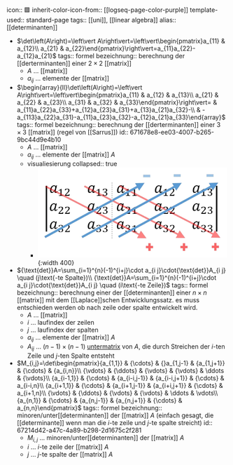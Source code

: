 icon:: 🟪
inherit-color-icon-from:: [[logseq-page-color-purple]]
template-used:: standard-page
tags:: [[uni]], [[linear algebra]] 
alias:: [[determinanten]]

- $\det\left(A\right)=\left\vert A\right\vert=\left\vert\begin{pmatrix}a_{11} & a_{12}\\ a_{21} & a_{22}\end{pmatrix}\right\vert=a_{11}a_{22}-a_{12}a_{21}$
  tags:: formel
  bezeichnung:: berechnung der [[derterminanten]] einer $2\times2$ [[matrix]]
	- $A$ ... [[matrix]]
	- $a_{ij}$ ... elemente der [[matrix]]
- $\begin{array}{ll}\det\left(A\right)=\left\vert A\right\vert=\left\vert\begin{pmatrix}a_{11} & a_{12} & a_{13}\\ a_{21} & a_{22} & a_{23}\\ a_{31} & a_{32} & a_{33}\end{pmatrix}\right\vert= & a_{11}a_{22}a_{33}+a_{12}a_{23}a_{31}+a_{13}a_{21}a_{32}-\\  & -a_{113}a_{22}a_{31}-a_{11}a_{23}a_{32}-a_{12}a_{21}a_{33}\end{array}$
  tags:: formel
  bezeichnung:: berechnung der [[derterminanten]] einer $3\times3$ [[matrix]] (regel von [[Sarrus]])
  id:: 671678e8-ee03-4007-b265-9bc44d9e4b10
	- $A$ ... [[matrix]]
	- $a_{ij}$ ... elemente der [[matrix]] $A$
	- visualiesierung
	  collapsed:: true
		- ![img](../assets/documents/regel-sarrus.webp){:width 400}
- ${\text{det}}A=\sum_{i=1}^{n}(-1)^{i+j}\cdot a_{i j}\cdot{\text{det}}A_{i j} \quad (j\text{-te Spalte})\\ {\text{det}}A=\sum_{i=1}^{n}(-1)^{i+j}\cdot a_{i j}\cdot{\text{det}}A_{i j} \quad (i\text{-te Zeile})$
  tags:: formel
  bezeichnung:: berechnung einer der [[determinanten]] einer $n\times n$ [[matrix]] mit dem [[Laplace]]schen Entwicklungssatz. es muss entschieden werden ob nach zeile oder spalte entwickelt wird.
	- $A$ ... [[matrix]]
	- $i$ ... laufindex der zeilen
	- $j$ ... laufindex der spalten
	- $a_{ij}$ ... elemente der [[matrix]] $A$
	- $A_{ij}$ ... $\left(n-1\right)\times\left(n-1\right)$ [untermatrix]([[matrix]]) von $A$, die durch Streichen der $i$-ten Zeile und $j$-ten Spalte entsteht
- $M_{i,j}=\det\begin{pmatrix}{a_{1,1}} & {\cdots} & {}a_{1,j-1} & {a_{1,j+1}} & {\cdots} & {a_{i,n}}\\ {\vdots} & {\ddots} & {\vdots} & {\vdots} & \ddots & {\vdots}\\ {a_{i-1,1}} & {\cdots} & {a_{i-i,j-1}} & {a_{i-i,j+1}} & {\cdots} & a_{i-i,n}\\ {a_{i+1,1}} & {\cdots} & {a_{i+1,j-1}} & {a_{i+i,j+1}} & {\cdots} & a_{i+1,n}\\ {\vdots} & {\ddots} & {\vdots} & {\vdots} & \ddots & \vdots\\ {a_{n,1}} & {\cdots} & {a_{n,j-1}} & {a_{n,j+1}} & {\cdots} & a_{n,n}\end{pmatrix}$
  tags:: formel
  bezeichnung:: minoren/unter[[determinanten]] der [[matrix]] $A$ (einfach gesagt, die [[determinante]] wenn man die $i$-te zeile und $j$-te spalte streicht)
  id:: 67214d42-a47c-4a89-b298-2d1675c2f281
	- $M_{i,j}$ ... minoren/unter[[determinanten]] der [[matrix]] $A$
	- $i$ ... $i$-te zeile der [[matrix]] $A$
	- $j$ ... $j$-te spalte der [[matrix]] $A$